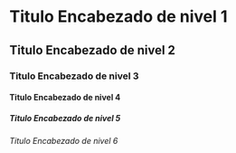 <!-- Autor: Daniel Benjamin Perez Morales -->
<!-- GitHub: https://github.com/DanielPerezMoralesDev13 -->
<!-- Correo electrónico: danielperezdev@proton.me -->
# Titulo Encabezado de nivel 1

## Titulo Encabezado de nivel 2

### Titulo Encabezado de nivel 3

#### Titulo Encabezado de nivel 4

##### Titulo Encabezado de nivel 5

###### Titulo Encabezado de nivel 6
